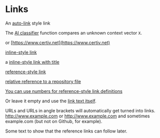 # Links

An [auto-link](#auto) style link

The [AI classifier](https://www.certiv.net) function compares 
an unknown context vector `X`. 

or [https://www.certiv.net](https://www.certiv.net) 

[inline-style link](https://www.google.com)

a [inline-style link with title](https://www.google.com "Google's Homepage")

[reference-style link][Arbitrary case-insensitive reference text]

[relative reference to a repository file](../blob/master/LICENSE)

[You can use numbers for reference-style link definitions][1]

Or leave it empty and use the [link text itself].

[^1]: Some footnote text.

URLs and URLs in angle brackets will automatically get turned into links. 
http://www.example.com or <http://www.example.com> and sometimes 
example.com (but not on Github, for example).

Some text to show that the reference links can follow later.

[arbitrary case-insensitive reference text]: https://www.mozilla.org
[1]: http://slashdot.org
[link text itself]: http://www.reddit.com
